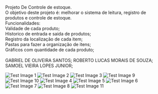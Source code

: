 Projeto De Controle de estoque.
<br>
O objetivo deste projeto é: melhorar o sistema de leitura, registro de produtos e controle de estoque.
<br>
Funcionalidades:
<br>
Validade de cada produto;
<br>
Historico de entrada e saida de produtos;
<br>
Registro da localização de cada item;
<br>
Pastas para fazer a organização de itens;
<br>
Gráficos com quantidade de cada produto;
<br>
<br>
GABRIEL DE OLIVEIRA SANTOS;
ROBERTO LUCAS MORAIS DE SOUZA;
SAMOEL VIEIRA LOPES JUNIOR;

![Test Image 1](https://github.com/rlmsz/Plutonium/blob/main/7b636e73-9e2e-426d-8f88-cef2afa74479.jpg?raw=true)
![Test Image 2](https://github.com/rlmsz/Plutonium/blob/main/b8cf9a56-4f43-4f64-bce1-1bc291f53cad.jpg?raw=true)
![Test Image 3](https://github.com/rlmsz/Plutonium/blob/main/7858e417-fa6b-421d-8eef-b7c9929ac7be.jpg?raw=true)
![Test Image 9](https://github.com/rlmsz/Plutonium/blob/main/c206cb11-4b4c-414f-b1ac-0da9b111244c.jpg?raw=true)
![Test Image 10](https://github.com/rlmsz/Plutonium/blob/main/53665342-89e2-468e-a342-442739d8e98f.jpg?raw=true)
![Test Image 4](https://github.com/rlmsz/Plutonium/blob/main/0d8bf354-9b8a-4b97-9cb1-314c76240e67.jpg?raw=true)
![Test Image 5](https://github.com/rlmsz/Plutonium/blob/main/58b1b97c-3df0-4122-b953-9ad85eea2463.jpg?raw=true)
![Test Image 6](https://github.com/rlmsz/Plutonium/blob/main/479cbae8-23a4-4af2-bad7-8371e336763f.jpg?raw=true)
![Test Image 7](https://github.com/rlmsz/Plutonium/blob/main/57040ec4-687e-4707-b1a8-55a66e324c13.jpg?raw=true)
![Test Image 8](https://github.com/rlmsz/Plutonium/blob/main/14c648d6-9776-425e-99e3-0a7618390147.jpg?raw=true)
![Test Image 11](https://github.com/rlmsz/Plutonium/blob/main/8c1b7180-f4a6-419b-a23c-e1f04fe6fb07.jpg?raw=true)
